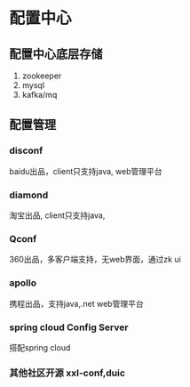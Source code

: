 # 配置中心

## 配置中心底层存储

1. zookeeper
2. mysql
3. kafka/mq

## 配置管理

### disconf

baidu出品，client只支持java, web管理平台  

### diamond

淘宝出品, client只支持java, 

### Qconf

360出品，多客户端支持，无web界面，通过zk ui

### apollo

携程出品，支持java,.net web管理平台

### spring cloud Config Server

搭配spring cloud

### 其他社区开源 xxl-conf,duic